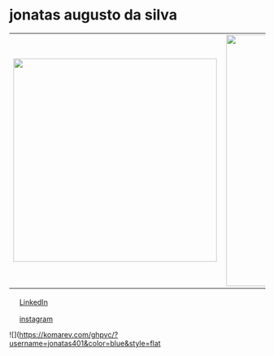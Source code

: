 # 
# jonatas augusto da silva

<center>
<table>
    <tr>
        <td><img width="400px" align="left" src="https://github-readme-stats.vercel.app/api/top-langs/?username=jonatas401&hide=html&layout=compact&theme=buefy" /></td>
        <td><img width="495px" align="left" src="https://github-readme-stats.vercel.app/api?username=jonatas401&theme=buefy"/></td>
    </tr>   
</table>
</center>  

<a href="https://www.linkedin.com/in/jonatas-augusto-aa933b199"><img src="https://github.com/jonatas401/image/linkedin.png" width="16"></img></a> [LinkedIn](https://www.linkedin.com/in/jonatas-augusto-aa933b199)  

<a href="https://www.instagram.com/jonatas_a.s"><img src="https://github.com/jonatas401/jonatasaugusto/tree/main/image/instagram.png" width="16"></img></a> [instagram](https://www.instagram.com/jonatas_a.s) 

![](https://komarev.com/ghpvc/?username=jonatas401&color=blue&style=flat